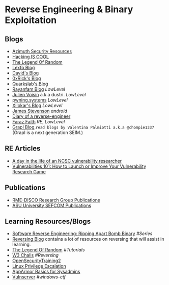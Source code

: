 # Reverse Engineering & Binary Exploitation

## Blogs
  
- [Azimuth Security Resources](https://www.azimuthsecurity.com/resources)
- [Hacking IS COOL](https://hackingiscool.pl/)
- [The Legend Of Random](https://legend.octopuslabs.io/index.html)
- [Lexfo Blog](https://blog.lexfo.fr/)
- [David's Blog](https://blog.dbouman.nl/)
- [0xRick's Blog](https://0xrick.github.io/)
- [Quarkslab's Blog](https://blog.quarkslab.com/index.html)
- [Rayanfam Blog](https://rayanfam.com/) *LowLevel*
- [Julien Voisin](https://dustri.org/) a.k.a dustri. *LowLevel*
- [pwning.systems](https://pwning.systems/) *LowLevel*
- [Xilokar's Blog](https://blog.xilokar.info/) *LowLevel*
- [James Stevenson](https://www.jamesstevenson.me/) *android*
- [Diary of a reverse-engineer](https://doar-e.github.io/)
- [Faraz Faith](https://faraz.faith/) *RE*, *LowLevel*
- [Grapl Blog](https://www.graplsecurity.com/blog),`read blogs by Valentina Palmiotti a.k.a @chompie1337` (Grapl is a next generation SEIM.)

## RE Articles
  
- [A day in the life of an NCSC vulnerability researcher](https://www.ncsc.gov.uk/blog-post/day-life-ncsc-vulnerability-researcher)
- [Vulnerabilities 101: How to Launch or Improve Your Vulnerability Research Game](https://av.tib.eu/media/36258)

## Publications

- [RME-DISCO Research Group Publications](https://reversea.me/index.php/research/publications/)
- [ASU University SEFCOM Publications](https://sefcom.asu.edu/publications)
  
## Learning Resources/Blogs

- [Software Reverse Engineering: Ripping Apart Bomb Binary](https://compilepeace.medium.com/software-reverse-engineering-ripping-apart-bomb-binary-25cf63dc39d5) *#Series*
- [Reversing Blog](https://reversing.blog/) contains a lot of resources on reversing that will assist in learning.
- [The Legend Of Random](https://legend.octopuslabs.io/sample-page.html) *#Tutorials*
- [W3 Challs](https://w3challs.com/challenges/list/reversing) *#Reversing*
- [OpenSecurityTraining2](https://p.ost2.fyi/)
- [Linux Privilege Escalation](https://tbhaxor.com/linux-privilege-escalation/)
- [AppArmor Basics for Sysadmins](https://tbhaxor.com/apparmor-basics-for-sysadmins/)
- [Vulnserver](http://thegreycorner.com/2010/12/15/introducing-vulnserver.html) *#windows-ctf*
